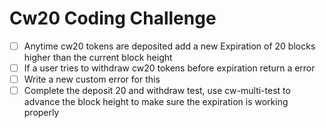 # Cw20 Coding Challenge

- [ ] Anytime cw20 tokens are deposited add a new Expiration of 20 blocks higher than the current block height
- [ ] If a user tries to withdraw cw20 tokens before expiration return a error
- [ ] Write a new custom error for this
- [ ] Complete the deposit 20 and withdraw test, use cw-multi-test to advance the block height to make sure the expiration is working properly
